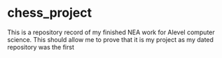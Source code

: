 # chess_project
This is a repository record of my finished NEA work for Alevel computer science. This should allow me to prove that it is my project as my dated repository was the first
